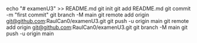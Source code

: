 echo "# examenU3" >> README.md
git init
git add README.md
git commit -m "first commit"
git branch -M main
git remote add origin git@github.com:RaulCan0/examenU3.git
git push -u origin main
git remote add origin git@github.com:RaulCan0/examenU3.git
git branch -M main
git push -u origin main
